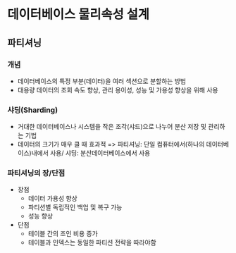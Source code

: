 # 데이터베이스 물리속성 설계
## 파티셔닝
### 개념
- 데이터베이스의 특정 부분(데이터)을 여러 섹션으로 분할하는 방법
- 대용량 데이터의 조회 속도 향상, 관리 용이성, 성능 및 가용성 향상을 위해 사용

### 샤딩(Sharding)
- 거대한 데이터베이스나 시스템을 작은 조각(샤드)으로 나누어 분산 저장 및 관리하는 기법
- 데이터의 크기가 매우 클 때 효과적
=> 파티셔닝: 단일 컴퓨터에서(하나의 데이터베이스)내에서 사용/ 샤딩: 분산데이터베이스에서 사용

### 파티셔닝의 장/단점
- 장점
  - 데이터 가용성 향상
  - 파티션별 독립적인 백업 및 복구 가능
  - 성능 향상
- 단점
  - 테이블 간의 조인 비용 증가
  - 테이블과 인덱스는 동일한 파티션 전략을 따라야함